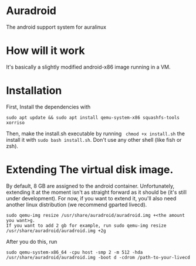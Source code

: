 # Auradroid
The android support system for auralinux

# How will it work
It's basically a slightly modified android-x86 image running in a VM.

# Installation
First, Install the dependencies with 
```
sudo apt update && sudo apt install qemu-system-x86 squashfs-tools xorriso
```
Then, make the install.sh executable by running ``` chmod +x install.sh``` the install it with ```sudo bash install.sh```. Don't use any other shell (like fish or zsh).

# Extending The virtual disk image.

By default, 8 GB are assigned to the android container. Unfortunately, extending it at the moment isn't as straight forward as it should be (it's still under development). For now, if you want to extend it, you'll also need another linux distribution (we recommend gparted livecd).

```
sudo qemu-img resize /usr/share/auradroid/auradroid.img +<the amount you want>g.
If you want to add 2 gb for example, run sudo qemu-img resize /usr/share/auradroid/auradroid.img +2g
```
After you do this, run

```
sudo qemu-system-x86_64 -cpu host -smp 2 -m 512 -hda /usr/share/auradroid/auradroid.img -boot d -cdrom /path-to-your-livecd 
